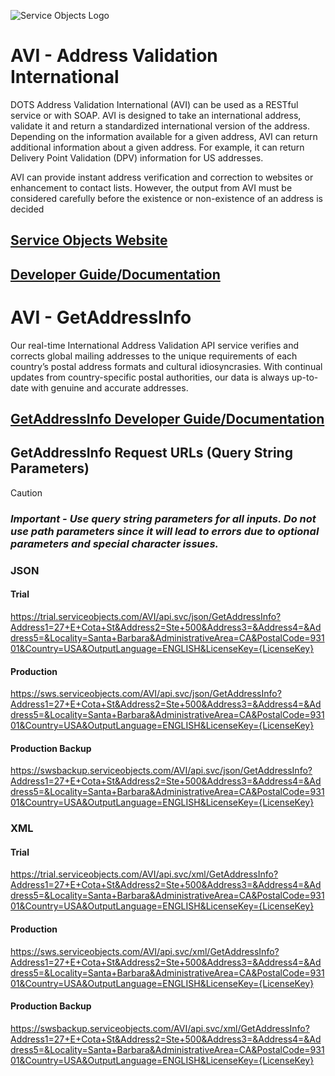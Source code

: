 ![Service Objects Logo](https://www.serviceobjects.com/wp-content/uploads/2021/05/SO-Logo-with-TM.gif "Service Objects Logo")

# AVI - Address Validation International

DOTS Address Validation International (AVI) can be used as a RESTful service or with SOAP. AVI is designed to take an international address, validate it and return a standardized international version of the address. Depending on the information available for a given address, AVI can return additional information about a given address. For example, it can return Delivery Point Validation (DPV) information for US addresses.

AVI can provide instant address verification and correction to websites or enhancement to contact lists. However, the output from AVI must be considered carefully before the existence or non-existence of an address is decided

## [Service Objects Website](https://serviceobjects.com)
## [Developer Guide/Documentation](https://www.serviceobjects.com/docs/)

# AVI - GetAddressInfo

Our real-time International Address Validation API service verifies and corrects global mailing addresses to the unique requirements of each country’s postal address formats and cultural idiosyncrasies. With continual updates from country-specific postal authorities, our data is always up-to-date with genuine and accurate addresses.

## [GetAddressInfo Developer Guide/Documentation](https://www.serviceobjects.com/docs/dots-address-validation-international/avi-operations/avi-getaddressinfo-recommended/)

## GetAddressInfo Request URLs (Query String Parameters)

>[!CAUTION]
>### *Important - Use query string parameters for all inputs.  Do not use path parameters since it will lead to errors due to optional parameters and special character issues.*


### JSON
#### Trial

https://trial.serviceobjects.com/AVI/api.svc/json/GetAddressInfo?Address1=27+E+Cota+St&Address2=Ste+500&Address3=&Address4=&Address5=&Locality=Santa+Barbara&AdministrativeArea=CA&PostalCode=93101&Country=USA&OutputLanguage=ENGLISH&LicenseKey={LicenseKey}

#### Production

https://sws.serviceobjects.com/AVI/api.svc/json/GetAddressInfo?Address1=27+E+Cota+St&Address2=Ste+500&Address3=&Address4=&Address5=&Locality=Santa+Barbara&AdministrativeArea=CA&PostalCode=93101&Country=USA&OutputLanguage=ENGLISH&LicenseKey={LicenseKey}

#### Production Backup

https://swsbackup.serviceobjects.com/AVI/api.svc/json/GetAddressInfo?Address1=27+E+Cota+St&Address2=Ste+500&Address3=&Address4=&Address5=&Locality=Santa+Barbara&AdministrativeArea=CA&PostalCode=93101&Country=USA&OutputLanguage=ENGLISH&LicenseKey={LicenseKey}

### XML
#### Trial

https://trial.serviceobjects.com/AVI/api.svc/xml/GetAddressInfo?Address1=27+E+Cota+St&Address2=Ste+500&Address3=&Address4=&Address5=&Locality=Santa+Barbara&AdministrativeArea=CA&PostalCode=93101&Country=USA&OutputLanguage=ENGLISH&LicenseKey={LicenseKey}

#### Production

https://sws.serviceobjects.com/AVI/api.svc/xml/GetAddressInfo?Address1=27+E+Cota+St&Address2=Ste+500&Address3=&Address4=&Address5=&Locality=Santa+Barbara&AdministrativeArea=CA&PostalCode=93101&Country=USA&OutputLanguage=ENGLISH&LicenseKey={LicenseKey}

#### Production Backup

https://swsbackup.serviceobjects.com/AVI/api.svc/xml/GetAddressInfo?Address1=27+E+Cota+St&Address2=Ste+500&Address3=&Address4=&Address5=&Locality=Santa+Barbara&AdministrativeArea=CA&PostalCode=93101&Country=USA&OutputLanguage=ENGLISH&LicenseKey={LicenseKey}
